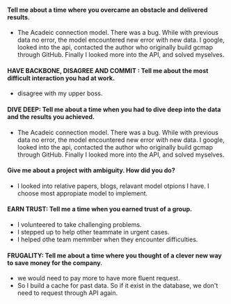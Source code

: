 #### Tell me about a time where you overcame an obstacle and delivered results.

 - The Acadeic connection model. There was a bug. While with previous data no error, the model encountered new error with new data. I google, looked into the api, contacted the author who originally build gcmap through GitHub. Finally I looked more into the API, and solved myselves.





#### HAVE BACKBONE, DISAGREE AND COMMIT : Tell me about the most difficult interaction you had at work.

- disagree with my upper boss.



#### DIVE DEEP: Tell me about a time when you had to dive deep into the data and the results you achieved.

- The Acadeic connection model. There was a bug. While with previous data no error, the model encountered new error with new data. I google, looked into the api, contacted the author who originally build gcmap through GitHub. Finally I looked more into the API, and solved myselves.



#### Give me about a project with ambiguity. How did you do? 

- I looked into relative papers, blogs, relavant model otpions I have. I choose most appropiate model to implement.



#### EARN TRUST: Tell me a time when you earned trust of a group.

- I volunteered to take challenging problems. 
- I stepped up to help other teammate in urgent cases.
- I helped othe team memmber when they encounter difficulties.



#### FRUGALITY: Tell me about a time where you thought of a clever new way to save money for the company.

- we would need to pay more to have more fluent request. 
- So I build a cache for past data. So if it exist in the database, we don't need to request through API again. 





